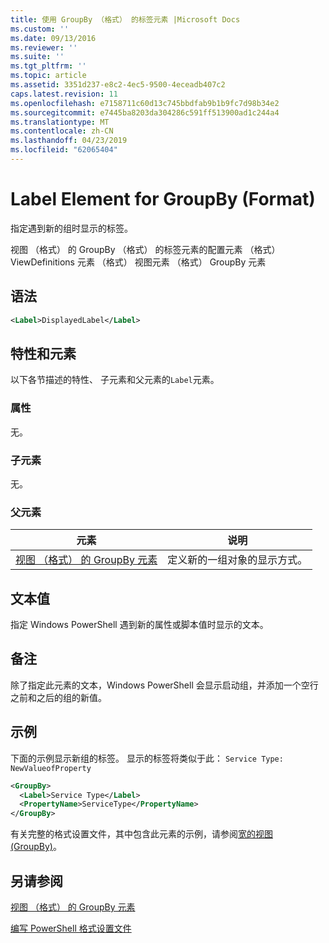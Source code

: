 ```yaml
---
title: 使用 GroupBy （格式） 的标签元素 |Microsoft Docs
ms.custom: ''
ms.date: 09/13/2016
ms.reviewer: ''
ms.suite: ''
ms.tgt_pltfrm: ''
ms.topic: article
ms.assetid: 3351d237-e8c2-4ec5-9500-4eceadb407c2
caps.latest.revision: 11
ms.openlocfilehash: e7158711c60d13c745bbdfab9b1b9fc7d98b34e2
ms.sourcegitcommit: e7445ba8203da304286c591ff513900ad1c244a4
ms.translationtype: MT
ms.contentlocale: zh-CN
ms.lasthandoff: 04/23/2019
ms.locfileid: "62065404"
---
```

# <a name="label-element-for-groupby-format"></a>Label Element for GroupBy (Format)

指定遇到新的组时显示的标签。

视图 （格式） 的 GroupBy （格式） 的标签元素的配置元素 （格式） ViewDefinitions 元素 （格式） 视图元素 （格式） GroupBy 元素

## <a name="syntax"></a>语法

```xml
<Label>DisplayedLabel</Label>
```

## <a name="attributes-and-elements"></a>特性和元素

以下各节描述的特性、 子元素和父元素的`Label`元素。

### <a name="attributes"></a>属性

无。

### <a name="child-elements"></a>子元素

无。

### <a name="parent-elements"></a>父元素

|元素|说明|
|-------------|-----------------|
|[视图 （格式） 的 GroupBy 元素](./groupby-element-for-view-format.md)|定义新的一组对象的显示方式。|

## <a name="text-value"></a>文本值

指定 Windows PowerShell 遇到新的属性或脚本值时显示的文本。

## <a name="remarks"></a>备注

除了指定此元素的文本，Windows PowerShell 会显示启动组，并添加一个空行之前和之后的组的新值。

## <a name="example"></a>示例

下面的示例显示新组的标签。 显示的标签将类似于此： `Service Type: NewValueofProperty`

```xml
<GroupBy>
  <Label>Service Type</Label>
  <PropertyName>ServiceType</PropertyName>
</GroupBy>

```

有关完整的格式设置文件，其中包含此元素的示例，请参阅[宽的视图 (GroupBy)](./wide-view-groupby.md)。

## <a name="see-also"></a>另请参阅

[视图 （格式） 的 GroupBy 元素](./groupby-element-for-view-format.md)

[编写 PowerShell 格式设置文件](./writing-a-powershell-formatting-file.md)
